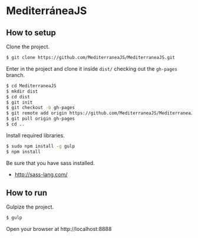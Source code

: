 # MediterráneaJS

## How to setup

Clone the project. 

```bash
$ git clone https://github.com/MediterraneaJS/MediterraneaJS.git
```

Enter in the project and clone it inside `dist/` checking out the `gh-pages` branch.

```bash
$ cd MediterraneaJS
$ mkdir dist
$ cd dist
$ git init
$ git checkout -b gh-pages
$ git remote add origin https://github.com/MediterraneaJS/MediterraneaJS.git
$ git pull origin gh-pages
$ cd .. 
```

Install required libraries.

```bash
$ sudo npm install -g gulp
$ npm install
```

Be sure that you have sass installed.

- http://sass-lang.com/


## How to run

Gulpize the project.

```bash
$ gulp
```

Open your browser at http://localhost:8888 

